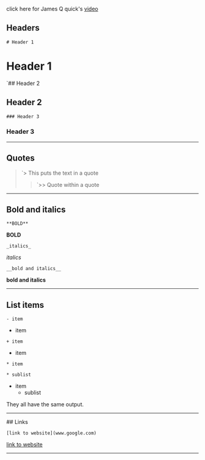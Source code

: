 click here for James Q quick's [video](https://www.youtube.com/watch?v=pTCROLZLhDM&ab_channel=JamesQQuick)

## Headers

`# Header 1`
# Header 1
`## Header 2
## Header 2
`### Header 3`
### Header 3
---
## Quotes
  
 > `> This puts the text in a quote
 >> `>> Quote within a quote
---
## Bold and italics

`**BOLD**`

**BOLD**

`_italics_`

_italics_

`__bold and italics__`

__bold and italics__

---

## List items
`- item`
- item

`+ item`

+ item


`* item`

`* sublist`

* item
    * sublist

    

They all have the same output.

---

## Links

`[link to website](www.google.com)`

[link to website](www.google.com)

---


